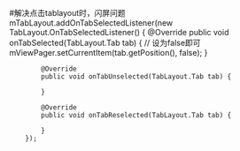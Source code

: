 
#解决点击tablayout时，闪屏问题
    mTabLayout.addOnTabSelectedListener(new TabLayout.OnTabSelectedListener() {
            @Override
            public void onTabSelected(TabLayout.Tab tab) {
                // 设为false即可
                mViewPager.setCurrentItem(tab.getPosition(), false);
            }

            @Override
            public void onTabUnselected(TabLayout.Tab tab) {

            }

            @Override
            public void onTabReselected(TabLayout.Tab tab) {

            }
        });